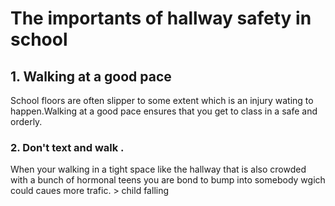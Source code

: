 <h1>The importants of hallway safety in school</h1>
<h2>1. Walking at a good pace</h2> 
  <p1>School floors are often slipper to some extent which is an injury wating to happen.Walking at a good pace ensures that you get to class in a safe and orderly.</p1>
<h3>2. Don't text and walk .</h3>
  <p2>When your walking in a tight space like the hallway that is also crowded with a bunch of hormonal teens you are bond to bump into somebody wgich could caues more trafic.</p2>                                                                                                                              >    
<image>child falling</image>  
  
  
  

 
 
